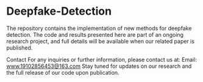 # Deepfake-Detection
The repository contains the implementation of new methods for deepfake detection. The code and results presented here are part of an ongoing research project, and full details will be available when our related paper is published.

Contact
For any inquiries or further information, please contact us at:
Email: www.19102856453@163.com
Stay tuned for updates on our research and the full release of our code upon publication.
